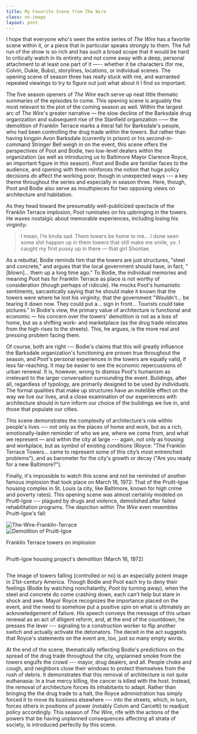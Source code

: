 ```yaml
---
title: My Favorite Scene from The Wire
class: no-image
layout: post
---
```


I hope that everyone who's seen the entire series of *The Wire* has a favorite scene within it, or a piece that in particular speaks strongly to them. The full run of the show is so rich and has such a broad scope that it would be hard to critically watch in its entirety and not come away with a deep, personal attachment to at least one part of it —-- whether it be characters (for me, Colvin, Dukie, Bubs), storylines, locations, or individual scenes. The opening scene of season three has really stuck with me, and warranted repeated viewings to try to figure out just what about it I find so important.

The five season openers of *The Wire* each serve up neat little thematic summaries of the episodes to come. This opening scene is arguably the most relevant to the plot of the coming season as well. Within the largest arc of *The Wire*'s greater narrative — the slow decline of the Barksdale drug organization and subsequent rise of the Stanfield organization --— the demolition of Franklin Terrace marks a literal fall for Barksdale's people, who had been controlling the drug trade within the towers. But rather than having kingpin Avon Barksdale (currently in prison) or his second-in-command Stringer Bell weigh in on the event, this scene offers the perspectives of Poot and Bodie, two low-level dealers within the organization (as well as introducing us to Baltimore Mayor Clarence Royce, an important figure in this season). Poot and Bodie are familiar faces to the audience, and opening with them reinforces the notion that huge policy decisions *do* affect the working poor, though in unexpected ways --- a key theme throughout the series and especially in season three. Here, though, Poot and Bodie also serve as mouthpieces for two opposing views on architecture and habitation.

As they head toward the presumably well-publicized spectacle of the Franklin Terrace implosion, Poot ruminates on his upbringing in the towers. He waxes nostalgic about memorable experiences, including losing his virginity:

<blockquote>I mean, I’m kinda sad. Them towers be home to me... I done seen some shit happen up in them towers that still make me smile, yo. I caught my first pussy up in there — that girl Shontae.</blockquote>

As a rebuttal, Bodie reminds him that the towers are just structures, "steel and concrete," and argues that the local government should have, in fact, "[blown]... them up a long time ago." To Bodie, the individual memories and meaning Poot has for Franklin Terrace as place is not worthy of consideration (though perhaps of ridicule). He mocks Poot's humanistic sentiments, sarcastically saying that he should make it known that the towers were where he lost his virginity; that the government "Wouldn't... be tearing it down now. They could put a... sign in front... Tourists could take pictures." In Bodie's view, the primary value of architecture is functional and economic — his concern over the towers' demolition is not as a loss of home, but as a shifting work- and marketplace (as the drug trade relocates from the high-rises to the streets). This, he argues, is the more real and pressing problem facing them.

Of course, both are right --- Bodie's claims that this will greatly influence the Barksdale organization's functioning are proven true throughout the season, and Poot's personal experiences in the towers are equally valid, if less far-reaching. It may be easier to see the economic repercussions of urban renewal. It is, however, wrong to dismiss Poot's humanism as irrelevant to the larger conversation surrounding the event. Buildings, after all, regardless of typology, are primarily designed to be used *by individuals*. The formal qualities that make up structures have an indelible effect on the way we live our lives, and a close examination of our experiences with architecture should in turn inform our choice of the buildings we live in, and those that populate our cities.

This scene demonstrates the complexity of architecture's role within people's lives --- not only as the places of home and work, but as a rich, emotionally-laden reminder of who we are, where we come from, and what we represent — and within the city at large --- again, not only as housing and workplace, but as symbol of existing conditions (Royce: "The Franklin Terrace Towers... came to represent some of this city’s most entrenched problems"), and as barometer for the city's growth or decay ("Are you ready for a new Baltimore?").

Finally, it's impossible to watch this scene and not be reminded of another famous implosion that took place on March 16, 1972: That of the Pruitt-Igoe housing complex in St. Louis (a city, like Baltimore, known for high crime and poverty rates). This opening scene was almost certainly modeled on Pruitt-Igoe --- plagued by drugs and violence, demolished after failed rehabilitation programs. The depiction within *The Wire* even resembles Pruitt-Igoe's fall:

<div class="container flex-end">
    <div class="six columns">
        <img title="The-Wire-Franklin-Terrace" src="{{ site.assets }}/2012/06/The-Wire-Franklin-Terrace.jpg">
    </div>
    <div class="six columns">
        <img title="Demolition of Pruitt-Igoe" src="{{ site.assets }}/2012/06/Pruitt-Igoe.jpg" alt="Demolition of Pruitt-Igoe">
    </div>
</div>
<div class="container">
    <div class="six columns">
        <p class="caption">Franklin Terrace towers on implosion</p>
    </div>
    <div class="six columns">
        <p class="caption">Pruitt-Igoe housing project's demolition (March 16, 1972)</p>
    </div>
</div>

The image of towers falling (controlled or no) is an especially potent image in 21st-century America. Though Bodie and Poot each try to deny their feelings (Bodie by watching nonchalantly, Poot by turning away), when the steel and concrete do come crashing down, each can't help but stare in shock and awe. Mayor Royce recognizes the importance placed on the event, and the need to somehow put a positive spin on what is ultimately an acknowledgement of failure. His speech conveys the message of this urban renewal as an act of diligent reform, and, at the end of the countdown, he presses the lever --- signaling to a construction worker to flip another switch and actually activate the detonators. The deceit in the act suggests that Royce's statements on the event are, too, just so many empty words.

At the end of the scene, thematically reflecting Bodie's predictions on the spread of the drug trade throughout the city, unplanned smoke from the towers engulfs the crowd --- mayor, drug dealers, and all. People choke and cough, and neighbors close their windows to protect themselves from the rush of debris. It demonstrates that this removal of architecture is not quite euthanasia: In a true mercy killing, the cancer is killed with the host. Instead, the removal of architecture forces its inhabitants to adapt. Rather than bringing the the drug trade to a halt, the Royce administration has simply forced it to move its business elsewhere --- into the streets, which, in turn, forces others in positions of power (notably Colvin and Carcetti) to readjust policy accordingly. This season of *The Wire*, rife with the actions of the powers that be having unplanned consequences affecting all strata of society, is introduced perfectly by this scene.
